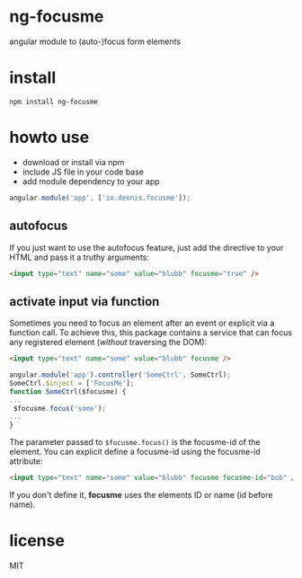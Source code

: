 # ng-focusme

angular module to (auto-)focus form elements

# install

```
npm install ng-focusme
```

# howto use

 * download or install via npm
 * include JS file in your code base
 * add module dependency to your app
```js
angular.module('app', ['io.dennis.focusme']);
```

## autofocus

If you just want to use the autofocus feature, just add the directive to
your HTML and pass it a truthy arguments:


 ```html
 <input type="text" name="some" value="blubb" focusme="true" />
 ```

## activate input via function

Sometimes you need to focus an element after an event or explicit via a function call. To achieve this, this package contains a service that can focus any registered element (*without* traversing the DOM):

 ```html
 <input type="text" name="some" value="blubb" focusme />
 ```

 ```js
angular.module('app').controller('SomeCtrl', SomeCtrl);
SomeCtrl.$inject = ['FocusMe'];
function SomeCtrl($focusme) {
...
  $focusme.focus('some');
...
}
 ```

The parameter passed to `$focusme.focus()` is the focusme-id of the element. You can explicit define a focusme-id using the focusme-id attribute:

 ```html
 <input type="text" name="some" value="blubb" focusme focusme-id="bob" />
 ```

If you don't define it, **focusme** uses the elements ID or name (id before name).


# license

MIT
